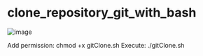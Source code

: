 # clone_repository_git_with_bash

![image](https://github.com/gabflag/clone_repository_git_with_bash/assets/95552879/8c568023-0fd7-46e3-9893-c33243307eaf)

Add permission:
chmod +x gitClone.sh
Execute:
./gitClone.sh
